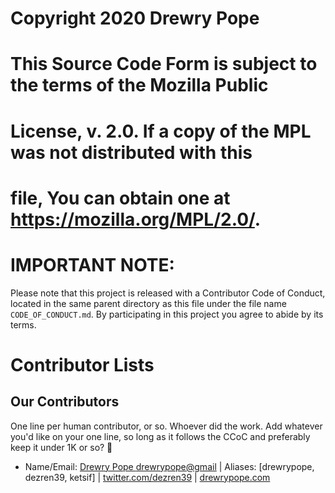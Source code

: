 # Copyright 2020 Drewry Pope
# This Source Code Form is subject to the terms of the Mozilla Public
# License, v. 2.0. If a copy of the MPL was not distributed with this
# file, You can obtain one at https://mozilla.org/MPL/2.0/.

# IMPORTANT NOTE:
Please note that this project is released with a Contributor Code of Conduct, located in the same parent directory as this file under the file name `CODE_OF_CONDUCT.md`.
By participating in this project you agree to abide by its terms.

# Contributor Lists

## Our Contributors

One line per human contributor, or so. Whoever did the work.
Add whatever you'd like on your one line, so long as it follows the CCoC and preferably keep it under 1K or so? 🤷 

 - Name/Email: [Drewry Pope <drewrypope@gmail>](drewrypope@gmail.com) | Aliases: [drewrypope, dezren39, ketsif] | [twitter.com/dezren39](twitter.com/dezren39) | [drewrypope.com](drewrypope.com) 
